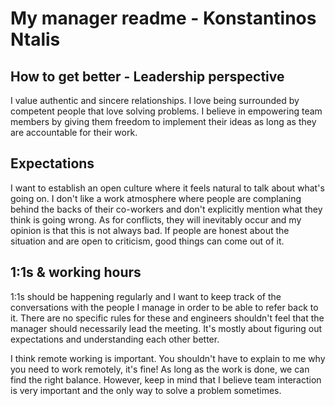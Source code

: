 # My manager readme - Konstantinos Ntalis

## How to get better - Leadership perspective

I value authentic and sincere relationships. I love being surrounded by competent people that love solving problems. I believe in empowering team members by giving them freedom to implement their ideas as long as they are accountable for their work.

## Expectations

I want to establish an open culture where it feels natural to talk about what's going on. I don't like a work atmosphere where people are complaning behind the backs of their co-workers and don't explicitly mention what they think is going wrong.
As for conflicts, they will inevitably occur and my opinion is that this is not always bad. If people are honest about the situation and are open to criticism, good things can come out of it.

## 1:1s & working hours

1:1s should be happening regularly and I want to keep track of the conversations with the people I manage in order to be able to refer back to it. There are no specific rules for these and engineers shouldn't feel that the manager should necessarily lead the meeting. It's mostly about figuring out expectations and understanding each other better.

I think remote working is important. You shouldn't have to explain to me why you need to work remotely, it's fine! As long as the work is done, we can find the right balance. However, keep in mind that I believe team interaction is very important and the only way to solve a problem sometimes.

